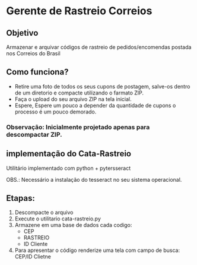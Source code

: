 # Gerente de Rastreio Correios

## Objetivo

Armazenar e arquivar códigos de rastreio de pedidos/encomendas postada nos Correios do Brasil

## Como funciona?

- Retire uma foto de todos os seus cupons de postagem, salve-os dentro de um diretorio e compacte utilizando o farmato ZIP.
- Faça o upload do seu arquivo ZIP na tela inicial.
- Espere, Espere um pouco a depender da quantidade de cupons o processo é um pouco demorado.

### Observação: Inicialmente projetado apenas para descompactar ZIP.

## implementação do Cata-Rastreio

Utilitário implementado com python + pytersseract

OBS.: Necessário a instalação do tesseract no seu sistema operacional.

## Etapas:

1. Descompacte o arquivo
2. Execute o utilitario cata-rastreio.py
3. Armazene em uma base de dados cada codigo:
    - CEP
    - RASTREIO
    - ID Cliente
4. Para apresentar o código renderize uma tela com campo de busca: CEP/ID Clietne